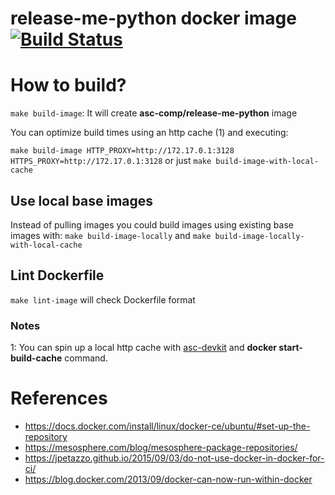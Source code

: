 # release-me-python docker image [![Build Status](http://jenkins.ascentio.com.ar/jenkins/job/asc-comp/job/release-me-python_image/badge/icon)](http://jenkins.ascentio.com.ar/jenkins/job/asc-comp/job/release-me-python_image/)

# How to build?

`make build-image`: It will create **asc-comp/release-me-python** image

You can optimize build times using an http cache (1) and executing:

`make build-image HTTP_PROXY=http://172.17.0.1:3128 HTTPS_PROXY=http://172.17.0.1:3128`
or just
`make build-image-with-local-cache`

## Use local base images

Instead of pulling images you could build images using existing base images with:
`make build-image-locally` and `make build-image-locally-with-local-cache`

## Lint Dockerfile

`make lint-image` will check Dockerfile format


### Notes

1: You can spin up a local http cache with [asc-devkit](https://gitlab.ascentio.com.ar/DEV/asc-devkit) and **docker start-build-cache** command.

# References

* https://docs.docker.com/install/linux/docker-ce/ubuntu/#set-up-the-repository
* https://mesosphere.com/blog/mesosphere-package-repositories/
* https://jpetazzo.github.io/2015/09/03/do-not-use-docker-in-docker-for-ci/
* https://blog.docker.com/2013/09/docker-can-now-run-within-docker
